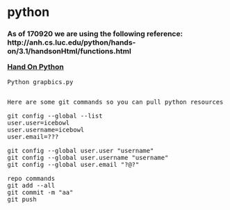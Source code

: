 # python
<h3>
As of 170920 we are using the following reference:
http://anh.cs.luc.edu/python/hands-on/3.1/handsonHtml/functions.html

<a href = "http://anh.cs.luc.edu/python/hands-on/3.1/handsonHtml/functions.html" target = "_blank"> Hand On Python </a>
</h3>

<pre>
Python grapbics.py

</pre>

<pre>
Here are some git commands so you can pull python resources from this repo

git config --global --list
user.user=icebowl
user.username=icebowl
user.email=???

git config --global user.user "username"
git config --global user.username "username"
git config --global user.email "?@?"

repo commands
git add --all
git commit -m "aa"
git push
</pre>
